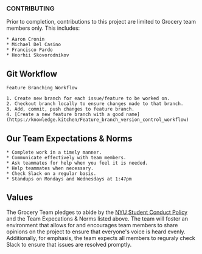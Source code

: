 ### CONTRIBUTING

Prior to completion, contributions to this project are limited to Grocery team members only. This includes:

    * Aaron Cronin
    * Michael Del Casino
    * Francisco Pardo
    * Heorhii Skovorodnikov

## Git Workflow
    Feature Branching Workflow

    1. Create new branch for each issue/feature to be worked on.
    2. Checkout branch locally to ensure changes made to that branch.
    3. Add, commit, push changes to feature branch.
    4. [Create a new feature branch with a good name](https://knowledge.kitchen/Feature_branch_version_control_workflow)

## Our Team Expectations & Norms

    * Complete work in a timely manner.
    * Communicate effectively with team members.
    * Ask teammates for help when you feel it is needed.
    * Help teammates when necessary.
    * Check Slack on a regular basis.
    * Standups on Mondays and Wednesdays at 1:47pm


## Values

The Grocery Team pledges to abide by the [NYU Student Conduct Policy](https://www.nyu.edu/about/policies-guidelines-compliance/policies-and-guidelines/university-student-conduct-policy.html) and the Team Expecations & Norms listed above. The team will foster an environment that allows for and encourages team members to share opinions on the project to ensure that everyone's voice is heard evenly. Additionally, for emphasis, the team expects all members to reguraly check Slack to ensure that issues are resolved promptly. 
